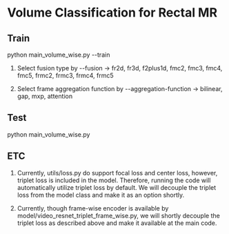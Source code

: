 # Volume Classification for Rectal MR
## Train
python main_volume_wise.py --train

1. Select fusion type by --fusion
&rarr; fr2d, fr3d, f2plus1d, fmc2, fmc3, fmc4, fmc5, frmc2, frmc3, frmc4, frmc5 

2. Select frame aggregation function by --aggregation-function
&rarr; bilinear, gap, mxp, attention


## Test
python main_volume_wise.py

## ETC
1. Currently, utils/loss.py do support focal loss and center loss, however, triplet loss is included in the model. Therefore, running the code will automatically utilize triplet loss by default. We will decouple the triplet loss from the model class and make it as an option shortly.

2. Currently, though frame-wise encoder is available by model/video_resnet_triplet_frame_wise.py, we will shortly decouple the triplet loss as described above and make it available at the main code.